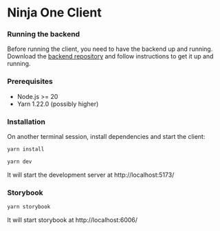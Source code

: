 # Ninja One Client

### Running the backend

Before running the client, you need to have the backend up and running.
Download the [backend repository](https://github.com/NinjaRMM/devicesTask_serverApp) and follow instructions to get it up and running.

### Prerequisites

- Node.js >= 20
- Yarn 1.22.0 (possibly higher)

### Installation

On another terminal session, install dependencies and start the client:

```bash
yarn install
```

```bash
yarn dev
```

It will start the development server at http://localhost:5173/

### Storybook

```bash
yarn storybook
```

It will start storybook at http://localhost:6006/
